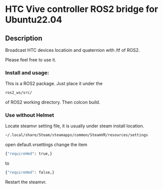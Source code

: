 # HTC Vive controller ROS2 bridge for Ubuntu22.04
## Description 
Broadcast HTC devices locatioin and quaternion with /tf of ROS2. 

Please feel free to use it. 


### Install and usage:

This is a ROS2 package. Just place it under the 
```bash
ros2_ws/src/
```
of ROS2 working directory. 
Then colcon build.


### Use without Helmet

Locate steamvr setting file, it is usually under steam install location. 
```bash
~/.local/share/Steam/steamapps/common/SteamVR/resources/settings
```
open default.vrsettings
change the item 
```bash
{"requireHmd": true,} 
```
to 
```bash
{"requireHmd": false,}
```
Restart the steamvr.

